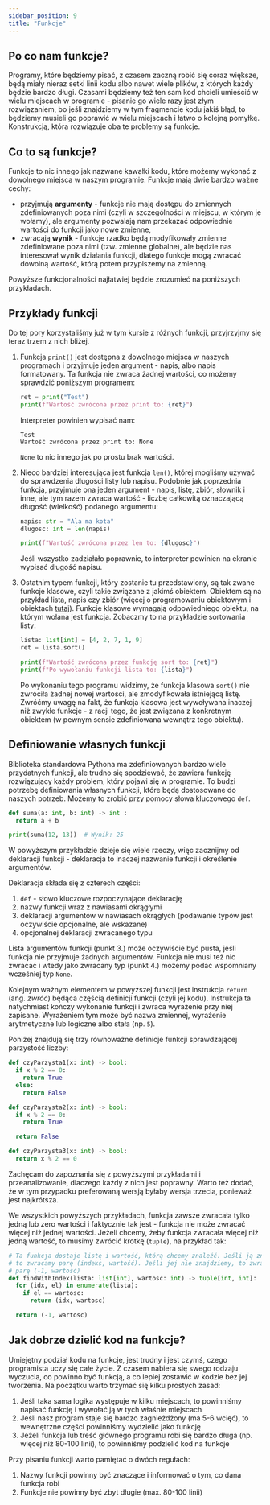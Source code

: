 ```yaml
---
sidebar_position: 9
title: "Funkcje"
---
```


## Po co nam funkcje?

Programy, które będziemy pisać, z czasem zaczną robić się coraz większe, będą
miały nieraz setki linii kodu albo nawet wiele plików, z których każdy będzie
bardzo długi. Czasami będziemy też ten sam kod chcieli umieścić w wielu miejscach
w programie - pisanie go wiele razy jest złym rozwiązaniem, bo jeśli znajdziemy
w tym fragmencie kodu jakiś błąd, to będziemy musieli go poprawić w wielu
miejscach i łatwo o kolejną pomyłkę. Konstrukcją, która rozwiązuje oba te
problemy są funkcje.

## Co to są funkcje?

Funkcje to nic innego jak nazwane kawałki kodu, które możemy wykonać z dowolnego
miejsca w naszym programie. Funkcje mają dwie bardzo ważne cechy:

- przyjmują **argumenty** - funkcje nie mają dostępu do zmiennych zdefiniowanych
  poza nimi (czyli w szczególności w miejscu, w którym je wołamy), ale argumenty
  pozwalają nam przekazać odpowiednie wartości do funkcji jako nowe zmienne,
- zwracają **wynik** - funkcje rzadko będą modyfikowały zmienne zdefiniowane poza
  nimi (tzw. zmienne globalne), ale będzie nas interesował wynik działania
  funkcji, dlatego funkcje mogą zwracać dowolną wartość, którą potem przypiszemy
  na zmienną.

Powyższe funkcjonalności najłatwiej będzie zrozumieć na poniższych przykładach.

## Przykłady funkcji

Do tej pory korzystaliśmy już w tym kursie z różnych funkcji, przyjrzyjmy się
teraz trzem z nich bliżej.

1. Funkcja `print()` jest dostępna z dowolnego miejsca w naszych programach i
   przyjmuje jeden argument - napis, albo napis formatowany. Ta funkcja nie
   zwraca żadnej wartości, co możemy sprawdzić poniższym programem:

   ```python showLineNumbers
   ret = print("Test")
   print(f"Wartość zwrócona przez print to: {ret}")
   ```

   Interpreter powinien wypisać nam:

   ```
   Test
   Wartość zwrócona przez print to: None
   ```

   `None` to nic innego jak po prostu brak wartości.

2. Nieco bardziej interesująca jest funkcja `len()`, której mogliśmy używać do
   sprawdzenia długości listy lub napisu. Podobnie jak poprzednia funkcja,
   przyjmuje ona jeden argument - napis, listę, zbiór, słownik i inne, ale tym
   razem zwraca wartość - liczbę całkowitą oznaczającą długość (wielkość)
   podanego argumentu:

   ```python showLineNumbers
   napis: str = "Ala ma kota"
   dlugosc: int = len(napis)

   print(f"Wartość zwrócona przez len to: {dlugosc}")
   ```

   Jeśli wszystko zadziałało poprawnie, to interpreter powinien na ekranie
   wypisać długość napisu.

3. Ostatnim typem funkcji, który zostanie tu przedstawiony, są tak zwane
   funkcje klasowe, czyli takie związane z jakimś obiektem. Obiektem są
   na przykład lista, napis czy zbiór (więcej o programowaniu obiektowym i
   obiektach [tutaj](../6-extras/3-objective-programming.md)). Funkcje klasowe
   wymagają odpowiedniego obiektu, na którym wołana jest funkcja. Zobaczmy to
   na przykładzie sortowania listy:

   ```python showLineNumbers
   lista: list[int] = [4, 2, 7, 1, 9]
   ret = lista.sort()

   print(f"Wartość zwrócona przez funkcję sort to: {ret}")
   print(f"Po wywołaniu funkcji lista to: {lista}")
   ```

   Po wykonaniu tego programu widzimy, że funkcja klasowa `sort()` nie zwróciła
   żadnej nowej wartości, ale zmodyfikowała istniejącą listę. Zwróćmy uwagę na
   fakt, że funkcja klasowa jest wywoływana inaczej niż zwykłe funkcje - z racji
   tego, że jest związana z konkretnym obiektem (w pewnym sensie zdefiniowana
   wewnątrz tego obiektu).

## Definiowanie własnych funkcji

Biblioteka standardowa Pythona ma zdefiniowanych bardzo wiele przydatnych
funkcji, ale trudno się spodziewać, że zawiera funkcję rozwiązujący każdy
problem, który pojawi się w programie. To budzi potrzebę definiowania własnych
funkcji, które będą dostosowane do naszych potrzeb. Możemy to zrobić przy
pomocy słowa kluczowego `def`.

```python showLineNumbers
def suma(a: int, b: int) -> int :
  return a + b

print(suma(12, 13))  # Wynik: 25
```

W powyższym przykładzie dzieje się wiele rzeczy, więc zacznijmy od deklaracji
funkcji - deklaracja to inaczej nazwanie funkcji i określenie argumentów.

Deklaracja składa się z czterech części:

1. `def` - słowo kluczowe rozpoczynające deklarację
2. nazwy funkcji wraz z nawiasami okrągłymi
3. deklaracji argumentów w nawiasach okrągłych (podawanie typów jest oczywiście
   opcjonalne, ale wskazane)
4. opcjonalnej deklaracji zwracanego typu

Lista argumentów funkcji (punkt 3.) może oczywiście być pusta, jeśli funkcja nie
przyjmuje żadnych argumentów. Funkcja nie musi też nic zwracać i wtedy jako
zwracany typ (punkt 4.) możemy podać wspomniany wcześniej typ `None`.

Kolejnym ważnym elementem w powyższej funkcji jest instrukcja `return` (ang.
_zwróć_) będąca częścią definicji funkcji (czyli jej kodu). Instrukcja ta
natychmiast kończy wykonanie funkcji i zwraca wyrażenie przy niej zapisane.
Wyrażeniem tym może być nazwa zmiennej, wyrażenie arytmetyczne lub logiczne albo
stała (np. `5`).

Poniżej znajdują się trzy równoważne definicje funkcji sprawdzającej parzystość
liczby:

```python showLineNumbers
def czyParzysta1(x: int) -> bool:
  if x % 2 == 0:
    return True
  else:
    return False

def czyParzysta2(x: int) -> bool:
  if x % 2 == 0:
    return True

  return False

def czyParzysta3(x: int) -> bool:
  return x % 2 == 0
```

Zachęcam do zapoznania się z powyższymi przykładami i przeanalizowanie, dlaczego
każdy z nich jest poprawny. Warto też dodać, że w tym przypadku preferowaną
wersją byłaby wersja trzecia, ponieważ jest najkrótsza.

We wszystkich powyższych przykładach, funkcja zawsze zwracała tylko jedną lub
zero wartości i faktycznie tak jest - funkcja nie może zwracać więcej niż jednej
wartości. Jeżeli chcemy, żeby funkcja zwracała więcej niż jedną wartość, to
musimy zwrócić krotkę (`tuple`), na przykład tak:

```python showLineNumbers
# Ta funkcja dostaje listę i wartość, którą chcemy znaleźć. Jeśli ją znajdziemy
# to zwracamy parę (indeks, wartość). Jeśli jej nie znajdziemy, to zwracamy
# parę (-1, wartość)
def findWithIndex(lista: list[int], wartosc: int) -> tuple[int, int]:
  for (idx, el) in enumerate(lista):
    if el == wartosc:
      return (idx, wartosc)

  return (-1, wartosc)
```

## Jak dobrze dzielić kod na funkcje?

Umiejętny podział kodu na funkcje, jest trudny i jest czymś, czego programista
uczy się całe życie. Z czasem nabiera się swego rodzaju wyczucia, co powinno być
funkcją, a co lepiej zostawić w kodzie bez jej tworzenia. Na początku warto
trzymać się kilku prostych zasad:

1. Jeśli taka sama logika występuje w kilku miejscach, to powinniśmy napisać
   funkcję i wywołać ją w tych właśnie miejscach
2. Jeśli nasz program staje się bardzo zagnieżdżony (ma 5-6 wcięć), to
   wewnętrzne części powinniśmy wydzielić jako funkcję
3. Jeżeli funkcja lub treść głównego programu robi się bardzo długa (np. więcej
   niż 80-100 linii), to powinniśmy podzielić kod na funkcje

Przy pisaniu funkcji warto pamiętać o dwóch regułach:

1. Nazwy funkcji powinny być znaczące i informować o tym, co dana funkcja robi
2. Funkcje nie powinny być zbyt długie (max. 80-100 linii)
